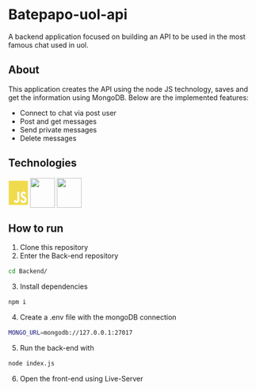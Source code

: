 # Batepapo-uol-api

A backend application focused on building an API to be used in the most famous chat used in uol.

## About

This application creates the API using the node JS technology, saves and get the information using MongoDB. Below are the implemented features:

- Connect to chat via post user
- Post and get messages
- Send private messages
- Delete messages

## Technologies

<div>
    <img align="center" height="50" width="40"src="https://raw.githubusercontent.com/devicons/devicon/master/icons/javascript/javascript-plain.svg" />
    <img align="center" height="60" width="50" src="https://cdn.jsdelivr.net/gh/devicons/devicon/icons/nodejs/nodejs-original.svg" />
    <img align="center" height="60" width="50" src="https://cdn.jsdelivr.net/gh/devicons/devicon/icons/mongodb/mongodb-original-wordmark.svg" />

</div>

## How to run
1. Clone this repository
2. Enter the Back-end repository
```bash
cd Backend/
```
3. Install dependencies
```bash
npm i
```
4. Create a .env file with the mongoDB connection
```bash
MONGO_URL=mongodb://127.0.0.1:27017
```
5. Run the back-end with
```bash
node index.js
```
6. Open the front-end using Live-Server
